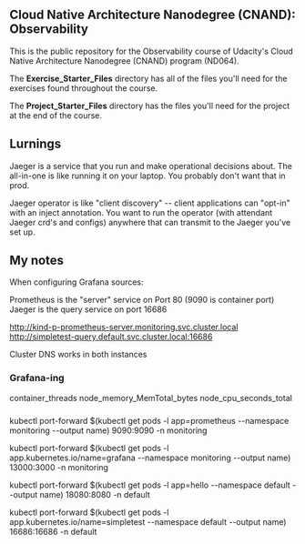 ## Cloud Native Architecture Nanodegree (CNAND): Observability

This is the public repository for the Observability course of Udacity's Cloud Native Architecture Nanodegree (CNAND) program (ND064).

The  **Exercise_Starter_Files** directory has all of the files you'll need for the exercises found throughout the course.

The **Project_Starter_Files** directory has the files you'll need for the project at the end of the course.

## Lurnings

Jaeger is a service that you run and make operational decisions about.  The all-in-one is like running it on your laptop.  You probably don't want that in prod.

Jaeger operator is like "client discovery" -- client applications can "opt-in" with an inject annotation.  You want to run the operator (with attendant Jaeger crd's and configs) anywhere that can transmit to the Jaeger you've set up.

## My notes



When configuring Grafana sources:

Prometheus is the "server" service on Port 80 (9090 is container port)
Jaeger is the query service on port 16686

http://kind-p-prometheus-server.monitoring.svc.cluster.local
http://simpletest-query.default.svc.cluster.local:16686

Cluster DNS works in both instances

### Grafana-ing

container_threads
node_memory_MemTotal_bytes
node_cpu_seconds_total

###

kubectl port-forward $(kubectl get pods -l app=prometheus --namespace monitoring --output name) 9090:9090 -n monitoring

kubectl port-forward $(kubectl get pods -l app.kubernetes.io/name=grafana --namespace monitoring --output name) 13000:3000 -n monitoring

kubectl port-forward $(kubectl get pods -l app=hello --namespace default --output name) 18080:8080 -n default

kubectl port-forward $(kubectl get pods -l app.kubernetes.io/name=simpletest --namespace default --output name) 16686:16686 -n default
